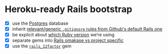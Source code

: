 # Heroku-ready Rails bootstrap

  - [x] use the [Postgres][pg-default-db] database
  - [x] inherit [relevant/generic `.gitignore` rules from Github's default Rails one][gitignore-gh]
  - [x] be explicit about [which Ruby version][explicit-rb-ver] we’re using
  - [x] separate gems into [Rails omakase vs project specific][omakase-specific]
  - [x] use the [`rails_12factor`][rails-12factor] gem

  [pg-default-db]: https://github.com/mariusbutuc/heroku-ready-rails-bootstrap/blob/e81e121/Gemfile#L7
  [gitignore-gh]: https://github.com/mariusbutuc/heroku-ready-rails-bootstrap/blob/e81e121/.gitignore#L15-L21
  [explicit-rb-ver]: https://github.com/mariusbutuc/heroku-ready-rails-bootstrap/commit/1ade082
  [omakase-specific]: https://github.com/mariusbutuc/heroku-ready-rails-bootstrap/commit/fa2c391
  [rails-12factor]: https://github.com/heroku/rails_12factor
